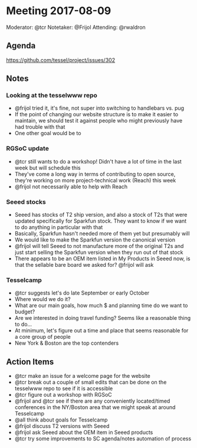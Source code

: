 # Meeting 2017-08-09

Moderator: @tcr
Notetaker: @Frijol
Attending: @rwaldron

## Agenda

https://github.com/tessel/project/issues/302

## Notes

### Looking at the tesselwww repo
* @frijol tried it, it's fine, not super into switching to handlebars vs. pug
* If the point of changing our website structure is to make it easier to maintain, we should test it against people who might previously have had trouble with that
* One other goal would be to 

### RGSoC update
* @tcr still wants to do a workshop! Didn't have a lot of time in the last week but will schedule this
* They've come a long way in terms of contributing to open source, they're working on more project-technical work (Reach) this week
* @frijol not necessarily able to help with Reach

### Seeed stocks
* Seeed has stocks of T2 ship version, and also a stock of T2s that were updated specifically for Sparkfun stock. They want to know if we want to do anything in particular with that
* Basically, Sparkfun hasn't needed more of them yet but presumably will
* We would like to make the Sparkfun version the canonical version
* @frijol will tell Seeed to not manufacture more of the original T2s and just start selling the Sparkfun version when they run out of that stock
* There appears to be an OEM item listed in My Products in Seeed now, is that the sellable bare board we asked for? @frijol will ask

### Tesselcamp
* @tcr suggests let's do late September or early October
* Where would we do it?
* What are our main goals, how much $ and planning time do we want to budget?
* Are we interested in doing travel funding? Seems like a reasonable thing to do...
* At minimum, let's figure out a time and place that seems reasonable for a core group of people
* New York & Boston are the top contenders

## Action Items
* @tcr make an issue for a welcome page for the website
* @tcr break out a couple of small edits that can be done on the tesselwww repo to see if it is accessible
* @tcr figure out a workshop with RGSoC
* @frijol and @tcr see if there are any conveniently located/timed conferences in the NY/Boston area that we might speak at around Tesselcamp
* @all think about goals for Tesselcamp
* @frijol discuss T2 versions with Seeed
* @frijol ask Seeed about the OEM item in Seeed products
* @tcr try some improvements to SC agenda/notes automation of process
